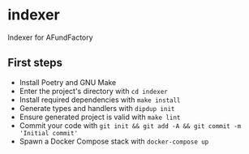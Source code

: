 # indexer

Indexer for AFundFactory

## First steps

* Install Poetry and GNU Make
* Enter the project's directory with `cd indexer`
* Install required dependencies with `make install`
* Generate types and handlers with `dipdup init`
* Ensure generated project is valid with `make lint`
* Commit your code with `git init && git add -A && git commit -m 'Initial commit'` 
* Spawn a Docker Compose stack with `docker-compose up`